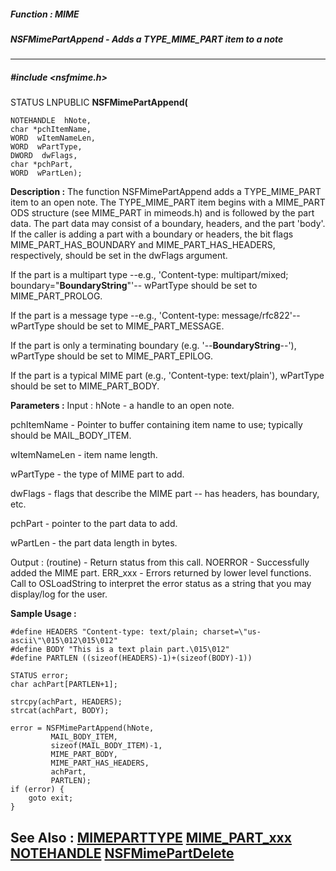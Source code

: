 ##### Function : MIME
##### NSFMimePartAppend - Adds a TYPE_MIME_PART item to a note

---
##### #include <nsfmime.h>
STATUS LNPUBLIC **NSFMimePartAppend(**

	NOTEHANDLE  hNote,
	char *pchItemName,
	WORD  wItemNameLen,
	WORD  wPartType,
	DWORD  dwFlags,
	char *pchPart,
	WORD  wPartLen);
**Description :**
The function NSFMimePartAppend adds a TYPE_MIME_PART item to an open note.  The 
TYPE_MIME_PART item begins with a MIME_PART ODS structure (see MIME_PART in 
mimeods.h) and is followed by the part data.  The part data may consist of a 
boundary, headers, and the part 'body'.  If the caller is adding a part with a 
boundary or headers, the bit flags MIME_PART_HAS_BOUNDARY and 
MIME_PART_HAS_HEADERS, respectively, should be set in the dwFlags argument.

If the part is a multipart type --e.g., 'Content-type: multipart/mixed; 
boundary="__BoundaryString__"'-- wPartType should be set to MIME_PART_PROLOG.

If the part is a message type --e.g., 'Content-type: message/rfc822'-- 
wPartType should be set to MIME_PART_MESSAGE.

If the part is only a terminating boundary (e.g. '--__BoundaryString__--'), 
wPartType should be set to MIME_PART_EPILOG.

If the part is a typical MIME part (e.g., 'Content-type: text/plain'), 
wPartType should be set to MIME_PART_BODY.

**Parameters :**
Input :
hNote  -  a handle to an open note.

pchItemName  -  Pointer to buffer containing item name to use; typically should be MAIL_BODY_ITEM.

wItemNameLen  -  item name length.

wPartType  -  the type of MIME part to add.

dwFlags  -  flags that describe the MIME part -- has headers, has  boundary, etc.

pchPart  -  pointer to the part data to add.

wPartLen  -   the part data length in bytes.

Output :
(routine)  -  Return status from this call.
	NOERROR - Successfully added the MIME part.
	ERR_xxx - Errors returned by lower level functions.  Call to OSLoadString to interpret the error status as a string that you may display/log for the user.



**Sample Usage :**
```
#define HEADERS "Content-type: text/plain; charset=\"us-ascii\"\015\012\015\012"
#define BODY "This is a text plain part.\015\012"
#define PARTLEN ((sizeof(HEADERS)-1)+(sizeof(BODY)-1))

STATUS error;
char achPart[PARTLEN+1];

strcpy(achPart, HEADERS);
strcat(achPart, BODY);

error = NSFMimePartAppend(hNote,
	     MAIL_BODY_ITEM,
	     sizeof(MAIL_BODY_ITEM)-1,
	     MIME_PART_BODY,
	     MIME_PART_HAS_HEADERS,
	     achPart,
	     PARTLEN);
if (error) {
	goto exit;
}

```
**See Also :**
[MIMEPARTTYPE](D:/md_files/MIMEPARTTYPE.md)
[MIME_PART_xxx](D:/md_files/MIME_PART_xxx.md)
[NOTEHANDLE](D:/md_files/NOTEHANDLE.md)
[NSFMimePartDelete](D:/md_files/NSFMimePartDelete.md)
---
